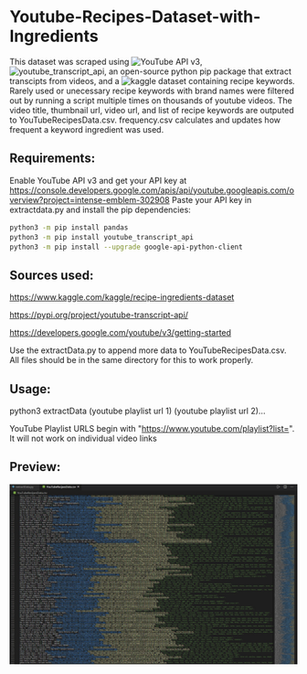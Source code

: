 # Youtube-Recipes-Dataset-with-Ingredients
This dataset was scraped using ![YouTube API v3](https://developers.google.com/youtube/v3/getting-started), ![youtube_transcript_api](https://pypi.org/project/youtube-transcript-api/), an open-source python pip package that extract transcipts from videos, and a ![kaggle dataset](https://www.kaggle.com/kaggle/recipe-ingredients-dataset) containing recipe keywords.
Rarely used or unecessary recipe keywords with brand names were filtered out by running a script multiple times on thousands of youtube videos. The video title, thumbnail url, video url, and list
of recipe keywords are outputed to YouTubeRecipesData.csv. frequency.csv calculates and updates how frequent a keyword ingredient was used.
## Requirements:

Enable YouTube API v3 and get your API key at https://console.developers.google.com/apis/api/youtube.googleapis.com/overview?project=intense-emblem-302908
Paste your API key in extractdata.py and install the pip dependencies: 

```bash
python3 -m pip install pandas
python3 -m pip install youtube_transcript_api
python3 -m pip install --upgrade google-api-python-client
```

## Sources used:

https://www.kaggle.com/kaggle/recipe-ingredients-dataset

https://pypi.org/project/youtube-transcript-api/

https://developers.google.com/youtube/v3/getting-started

Use the extractData.py to append more data to YouTubeRecipesData.csv. All files should be in the same directory for this to work properly.

## Usage:
python3 extractData (youtube playlist url 1) (youtube playlist url 2)...

YouTube Playlist URLS begin with "https://www.youtube.com/playlist?list=". It will not work on individual video links

## Preview:
![dataset preview](https://github.com/kenny101/Youtube-Recipes-Dataset-with-Ingredients/blob/main/preview.jpg)
